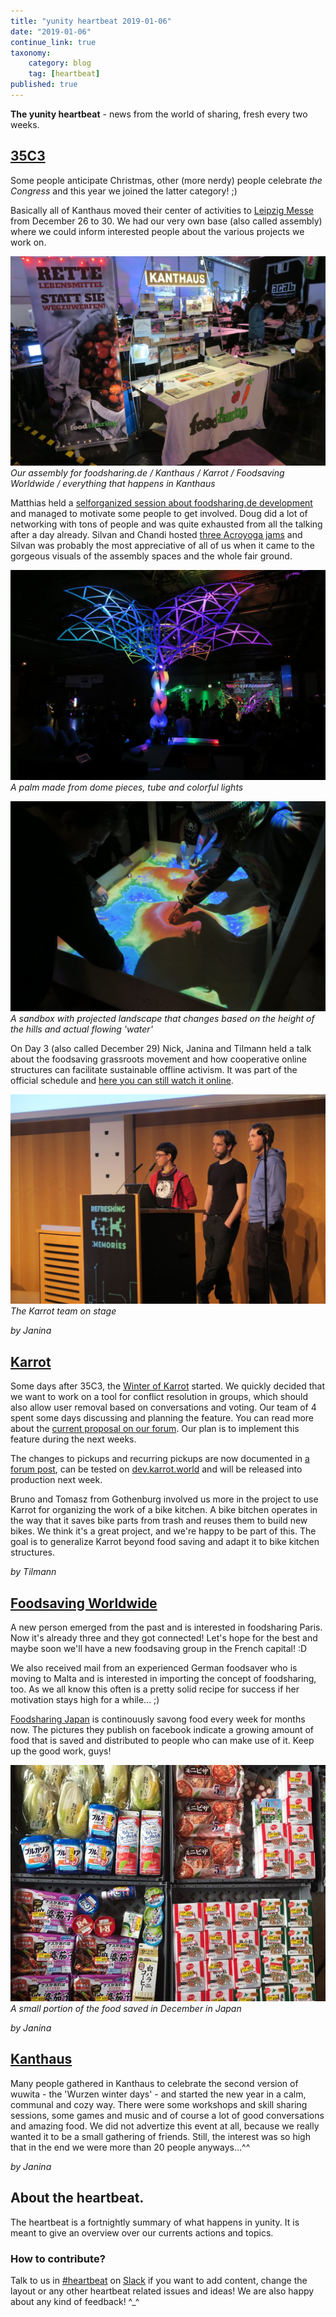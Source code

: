 ```yaml
---
title: "yunity heartbeat 2019-01-06"
date: "2019-01-06"
continue_link: true
taxonomy:
    category: blog
    tag: [heartbeat]
published: true
---
```


**The yunity heartbeat** - news from the world of sharing, fresh every two weeks.

## [35C3](https://events.ccc.de/congress/2018/wiki/index.php/Main_Page)
Some people anticipate Christmas, other (more nerdy) people celebrate _the Congress_ and this year we joined the latter category! ;)

Basically all of Kanthaus moved their center of activities to [Leipzig Messe](https://en.wikipedia.org/wiki/Leipzig_Trade_Fair) from December 26 to 30. We had our very own base (also called assembly) where we could inform interested people about the various projects we work on.

![](ourAssembly.jpg)<br>
_Our assembly for foodsharing.de / Kanthaus / Karrot / Foodsaving Worldwide / everything that happens in Kanthaus_

Matthias held a [selforganized session about foodsharing.de development](https://events.ccc.de/congress/2018/wiki/index.php/Session:Foodsharing.de_call_for_web_developers) and managed to motivate some people to get involved. Doug did a lot of networking with tons of people and was quite exhausted from all the talking after a day already. Silvan and Chandi hosted [three Acroyoga jams](https://events.ccc.de/congress/2018/wiki/index.php/Session:AcroYoga) and Silvan was probably the most appreciative of all of us when it came to the gorgeous visuals of the assembly spaces and the whole fair ground.

![](domePalm.jpg)<br>
_A palm made from dome pieces, tube and colorful lights_

![](sandbox.jpg)<br>
_A sandbox with projected landscape that changes based on the height of the hills and actual flowing 'water'_

On Day 3 (also called December 29) Nick, Janina and Tilmann held a talk about the foodsaving grassroots movement and how cooperative online structures can facilitate sustainable offline activism. It was part of the official schedule and [here you can still watch it online](https://media.ccc.de/v/35c3-9882-the_foodsaving_grassroots_movement).

![](karrotTeamOnStage.jpg)<br>
_The Karrot team on stage_

_by Janina_

## [Karrot](https://karrot.world)

Some days after 35C3, the [Winter of Karrot](https://kanthaus.online/de/events/2019-01-01_winter-of-karrot) started. We quickly decided that we want to work on a tool for conflict resolution in groups, which should also allow user removal based on conversations and voting. Our team of 4 spent some days discussing and planning the feature. You can read more about the [current proposal on our forum](https://community.foodsaving.world/t/conflict-resolution-with-possibility-to-remove-user-from-group/201). Our plan is to implement this feature during the next weeks.

The changes to pickups and recurring pickups are now documented in [a forum post](https://community.foodsaving.world/t/pickups-refreshed/199), can be tested on [dev.karrot.world](https://dev.karrot.world) and will be released into production next week.

Bruno and Tomasz from Gothenburg involved us more in the project to use Karrot for organizing the work of a bike kitchen. A bike bitchen operates in the way that it saves bike parts from trash and reuses them to build new bikes. We think it's a great project, and we're happy to be part of this. The goal is to generalize Karrot beyond food saving and adapt it to bike kitchen structures.

_by Tilmann_

## [Foodsaving Worldwide](https://foodsaving.world)
A new person emerged from the past and is interested in foodsharing Paris. Now it's already three and they got connected! Let's hope for the best and maybe soon we'll have a new foodsaving group in the French capital! :D

We also received mail from an experienced German foodsaver who is moving to Malta and is interested in importing the concept of foodsharing, too. As we all know this often is a pretty solid recipe for success if her motivation stays high for a while... ;)

[Foodsharing Japan](https://www.facebook.com/%E3%83%95%E3%83%BC%E3%83%89%E3%82%B7%E3%82%A7%E3%82%A2%E3%83%AA%E3%83%B3%E3%82%B0%E3%82%B8%E3%83%A3%E3%83%91%E3%83%B3-Foodsharing-Japan-2014852785397936/) is continouusly savong food every week for months now. The pictures they publish on facebook indicate a growing amount of food that is saved and distributed to people who can make use of it. Keep up the good work, guys!

![](japanFood.jpg)<br>
_A small portion of the food saved in December in Japan_

_by Janina_

## [Kanthaus](https://kanthaus.online)
Many people gathered in Kanthaus to celebrate the second version of wuwita - the 'Wurzen winter days' - and started the new year in a calm, communal and cozy way. There were some workshops and skill sharing sessions, some games and music and of course a lot of good conversations and amazing food. We did not advertize this event at all, because we really wanted it to be a small gathering of friends. Still, the interest was so high that in the end we were more than 20 people anyways...^^

_by Janina_

## About the heartbeat.
The heartbeat is a fortnightly summary of what happens in yunity. It is meant to give an overview over our currents actions and topics.

### How to contribute?
Talk to us in [#heartbeat](https://yunity.slack.com/messages/heartbeat/) on [Slack](https://slackin.yunity.org) if you want to add content, change the layout or any other heartbeat related issues and ideas! We are also happy about any kind of feedback! ^\_^
